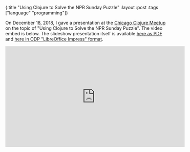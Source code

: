 {:title "Using Clojure to Solve the NPR Sunday Puzzle"
:layout :post
:tags  ["language" "programming"]}

On December 18, 2018, I gave a presentation at the [Chicago Clojure Meetup](https://www.meetup.com/ChicagoClj/) on the topic of "Using Clojure to Solve the NPR Sunday Puzzle".  The video embed is below.  The slideshow presentation itself is available [here as PDF](http://www.szcz.org/img/npr_clojure_presentation.pdf) and [here in ODP "LibreOffice Impress" format](http://www.szcz.org/img/npr_clojure.presentation.odp).

<iframe width="560" height="315" src="https://www.youtube.com/embed/8cNrmV4Syf4" frameborder="0" allow="autoplay; encrypted-media" allowfullscreen></iframe>
